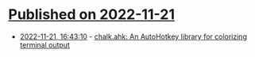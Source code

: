 # [Published on 2022-11-21](index.md)

* [2022-11-21, 16:43:10](https://lobste.rs/s/vzijnh/chalk_ahk_autohotkey_library_for) - [chalk.ahk: An AutoHotkey library for colorizing terminal output](https://github.com/joshuacc/chalk.ahk)
